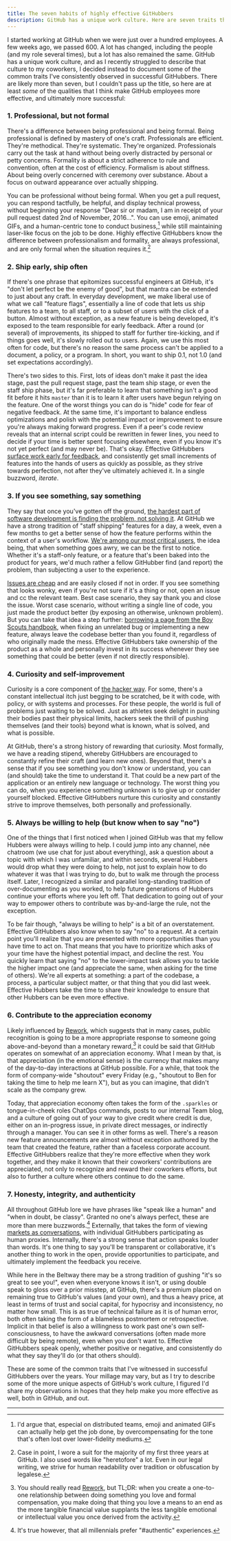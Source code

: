 ```yaml
---
title: The seven habits of highly effective GitHubbers
description: GitHub has a unique work culture. Here are seven traits that I've observed in successful GitHubbers over the years that I think make GitHubbers more effective. YMMV.
---
```


I started working at GitHub when we were just over a hundred employees. A few weeks ago, we passed 600. A lot has changed, including the people (and my role several times), but a lot has also remained the same. GitHub has a unique work culture, and as I recently struggled to describe that culture to my coworkers, I decided instead to document some of the common traits I've consistently observed in successful GitHubbers. There are likely more than seven, but I couldn't pass up the title, so here are at least *some* of the qualities that I think make GitHub employees more effective, and ultimately more successful:

### 1. Professional, but not formal

There's a difference between being professional and being formal. Being professional is defined by mastery of one's craft. Professionals are efficient. They're methodical. They're systematic. They're organized. Professionals carry out the task at hand without being overly distracted by personal or petty concerns. Formality is about a strict adherence to rule and convention, often at the cost of efficiency. Formalism is about stiffness. About being overly concerned with ceremony over substance. About a focus on outward appearance over actually shipping.

You can be professional without being formal. When you get a pull request, you can respond tactfully, be helpful, and display technical prowess, without beginning your response "Dear sir or madam, I am in receipt of your pull request dated 2nd of November, 2016…". You can use emoji, animated GIFs, and a human-centric tone to conduct business,[^emoji] while still maintaining laser-like focus on the job to be done. Highly effective GitHubbers know the difference between professionalism and formality, are always professional, and are only formal when the situation requires it.[^suit]

### 2. Ship early, ship often

If there's one phrase that epitomizes successful engineers at GitHub, it's "don't let perfect be the enemy of good", but that mantra can be extended to just about any craft. In everyday development, we make liberal use of what we call "feature flags", essentially a line of code that lets us ship features to a team, to all staff, or to a subset of users with the click of a button. Almost without exception, as a new feature is being developed, it's exposed to the team responsible for early feedback. After a round (or several) of improvements, its shipped to staff for further tire-kicking, and if things goes well, it's slowly rolled out to users. Again, we use this most often for code, but there's no reason the same process can't be applied to a document, a policy, or a program. In short, you want to ship 0.1, not 1.0 (and set expectations accordingly).

There's two sides to this. First, lots of ideas don't make it past the idea stage, past the pull request stage, past the team ship stage, or even the staff ship phase, but it's far preferable to learn that something isn't a good fit before it hits `master` than it is to learn it after users have begun relying on the feature. One of the worst things you can do is "hide" code for fear of negative feedback. At the same time, it's important to balance endless optimizations and polish with the potential impact or improvement to ensure you're always making forward progress. Even if a peer's code review reveals that an internal script could be rewritten in fewer lines, you need to decide if your time is better spent focusing elsewhere, even if you know it's not yet perfect (and may never be). That's okay. Effective GitHubbers [surface work early for feedback](https://ben.balter.com/2014/11/06/rules-of-communicating-at-GitHub/#surface-work-early-for-feedback), and consistently get small increments of features into the hands of users as quickly as possible, as they strive towards perfection, not after they've ultimately achieved it. In a single buzzword, *iterate*.

### 3. If you see something, say something

They say that once you've gotten off the ground, [the hardest part of software development is finding the problem, not solving it](https://en.wikipedia.org/wiki/Linus%27s_Law). At GitHub we have a strong tradition of "staff shipping" features for a day, a week, even a few months to get a better sense of how the feature performs within the context of a user's workflow. [We're among our most critical users](https://ben.balter.com/2016/08/22/ten-ways-to-make-a-product-great/#drink-your-own-champagne), the idea being, that when something goes awry, we can be the first to notice. Whether it's a staff-only feature, or a feature that's been baked into the product for years, we'd much rather a fellow GitHubber find (and report) the problem, than subjecting a user to the experience.

[Issues are cheap](https://ben.balter.com/2014/11/06/rules-of-communicating-at-GitHub/#nobody-gets-fired-for-delbuying-ibmdel-opening-an-issue) and are easily closed if not in order. If you see something that looks wonky, even if you're not sure if it's a thing or not, open an issue and cc the relevant team. Best case scenario, they say thank you and close the issue. Worst case scenario, without writing a single line of code, you just made the product better (by exposing an otherwise, unknown problem). But you can take that idea a step further: [borrowing a page from the Boy Scouts handbook](http://programmer.97things.oreilly.com/wiki/index.php/The_Boy_Scout_Rule), when fixing an unrelated bug or implementing a new feature, always leave the codebase better than you found it, regardless of who originally made the mess. Effective GitHubbers take ownership of the product as a whole and personally invest in its success whenever they see something that could be better (even if not directly responsible).

### 4. Curiosity and self-improvement

Curiosity is a core component of [the hacker way](https://ben.balter.com/2013/02/04/what-is-a-hacker/#the-hacker-way). For some, there's a constant intellectual itch just begging to be scratched, be it with code, with policy, or with systems and processes. For these people, the world is full of problems just waiting to be solved. Just as athletes seek delight in pushing their bodies past their physical limits, hackers seek the thrill of pushing themselves (and their tools) beyond what is known, what is solved, and what is possible.

At GitHub, there's a strong history of rewarding that curiosity. Most formally, we have a reading stipend, whereby GitHubbers are encouraged to constantly refine their craft (and learn new ones). Beyond that, there's a sense that if you see something you don't know or understand, you can (and should) take the time to understand it. That could be a new part of the application or an entirely new language or technology. The worst thing you can do, when you experience something unknown is to give up or consider yourself blocked. Effective GitHubbers nurture this curiosity and constantly strive to improve themselves, both personally and professionally.

### 5. Always be willing to help (but know when to say "no")

One of the things that I first noticed when I joined GitHub was that my fellow Hubbers were always willing to help. I could jump into any channel, née chatroom (we use chat for just about everything), ask a question about a topic with which I was unfamiliar, and within seconds, several Hubbers would drop what they were doing to help, not just to explain how to do whatever it was that I was trying to do, but to walk me through the process itself. Later, I recognized a similar and parallel long-standing tradition of over-documenting as you worked, to help future generations of Hubbers continue your efforts where you left off. That dedication to going out of your way to empower others to contribute was by-and-large the rule, not the exception.

To be fair though, "always be willing to help" is a bit of an overstatement. Effective GitHubbers also know when to say "no" to a request. At a certain point you'll realize that you are presented with more opportunities than you have time to act on. That means that you have to prioritize which asks of your time have the highest potential impact, and decline the rest. You quickly learn that saying "no" to the lower-impact task allows you to tackle the higher impact one (and appreciate the same, when asking for the time of others). We're all experts at something: a part of the codebase, a process, a particular subject matter, or that thing that you did last week. Effective Hubbers take the time to share their knowledge to ensure that other Hubbers can be even more effective.

### 6. Contribute to the appreciation economy

Likely influenced by [Rework](https://www.amazon.com/dp/B002MUAJ2A/?tag=benbalter07-20), which suggests that in many cases, public recognition is going to be a more appropriate response to someone going above-and-beyond than a monetary reward,[^rework] it could be said that GitHub operates on somewhat of an appreciation economy. What I mean by that, is that appreciation (in the emotional sense) is the currency that makes many of the day-to-day interactions at GitHub possible. For a while, that took the form of company-wide "shoutout" every Friday (e.g., "shoutout to Ben for taking the time to help me learn X"), but as you can imagine, that didn't scale as the company grew.

Today, that appreciation economy often takes the form of the `.sparkles` or tongue-in-cheek roles ChatOps commands, posts to our internal Team blog, and a culture of going out of your way to give credit where credit is due, either on an in-progress issue, in private direct messages, or indirectly through a manager. You can see it in other forms as well. There's a reason new feature announcements are almost without exception authored by the team that created the feature, rather than a faceless corporate account. Effective GitHubbers realize that they're more effective when they work together, and they make it known that their coworkers' contributions are appreciated, not only to recognize and reward their coworkers efforts, but also to further a culture where others continue to do the same.

### 7. Honesty, integrity, and authenticity

All throughout GitHub lore we have phrases like "speak like a human" and "when in doubt, be classy". Granted no one's always perfect, these are more than mere buzzwords.[^authentic] Externally, that takes the form of viewing [markets as conversations](http://www.cluetrain.com/book/markets.html), with individual GitHubbers participating as human proxies. Internally, there's a strong sense that action speaks louder than words. It's one thing to say you'll be transparent or collaborative, it's another thing to work in the open, provide opportunities to participate, and ultimately implement the feedback you receive.

While here in the Beltway there may be a strong tradition of gushing "it's so great to see you!", even when everyone knows it isn't, or using double speak to gloss over a prior misstep, at GitHub, there's a premium placed on remaining true to GitHub's values (and your own), and thus a heavy price, at least in terms of trust and social capital, for hypocrisy and inconsistency, no matter how small. This is as true of technical failure as it is of human error, both often taking the form of a blameless postmortem or retrospective. Implicit in that belief is also a willingness to work past one's own self-consciousness, to have the awkward conversations (often made more difficult by being remote), even when you don't want to. Effective GitHubbers speak openly, whether positive or negative, and consistently do what they say they'll do (or that others should).

These are some of the common traits that I've witnessed in successful GitHubbers over the years. Your millage may vary, but as I try to describe some of the more unique aspects of GitHub's work culture, I figured I'd share my observations in hopes that they help make you more effective as well, both in GitHub, and out.

---

[^suit]: Case in point, I wore a suit for the majority of my first three years at GitHub. I also used words like "heretofore" a lot. Even in our legal writing, we strive for human readability over tradition or obfuscation by legalese.

[^rework]: You should really read [Rework](https://www.amazon.com/dp/B002MUAJ2A/?tag=benbalter07-20), but TL;DR: when you create a one-to-one relationship between doing something you love and formal compensation, you make doing that thing you love a means to an end as the more tangible financial value supplants the less tangible emotional or intellectual value you once derived from the activity.

[^emoji]: I'd argue that, especial on distributed teams, emoji and animated GIFs can actually help get the job done, by overcompensating for the tone that's often lost over lower-fidelity mediums.

[^authentic]: It's true however, that all millennials prefer "#authentic" experiences.
